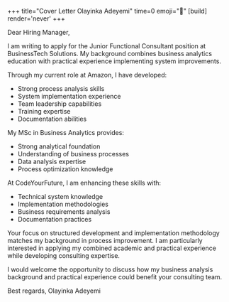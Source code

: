 +++
title="Cover Letter Olayinka Adeyemi"
time=0
emoji="📝"
[build]
render='never'
+++

Dear Hiring Manager,

I am writing to apply for the Junior Functional Consultant position at BusinessTech Solutions. My background combines business analytics education with practical experience implementing system improvements.

Through my current role at Amazon, I have developed:
* Strong process analysis skills
* System implementation experience
* Team leadership capabilities
* Training expertise
* Documentation abilities

My MSc in Business Analytics provides:
* Strong analytical foundation
* Understanding of business processes
* Data analysis expertise
* Process optimization knowledge

At CodeYourFuture, I am enhancing these skills with:
* Technical system knowledge
* Implementation methodologies
* Business requirements analysis
* Documentation practices

Your focus on structured development and implementation methodology matches my background in process improvement. I am particularly interested in applying my combined academic and practical experience while developing consulting expertise.

I would welcome the opportunity to discuss how my business analysis background and practical experience could benefit your consulting team.

Best regards,
Olayinka Adeyemi